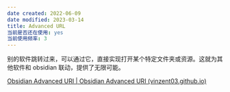 ```yaml
---
date created: 2022-06-09
date modified: 2023-03-14
title: Advanced URL
当前是否还在使用: yes
当前使用频率: 3
---
```


别的软件跳转过来，可以通过它，直接实现打开某个特定文件夹或资源。这就为其他软件和 obsidian 联动，提供了无限可能。

[Obsidian Advanced URI | Obsidian Advanced URI (vinzent03.github.io)](https://vinzent03.github.io/obsidian-advanced-uri/)
